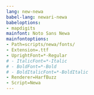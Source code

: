 ```yaml
---
lang: new-newa
babel-lang: newari-newa
babeloptions:
- mapdigits
mainfont: Noto Sans Newa
mainfontoptions:
- Path=scripts/newa/fonts/
- Extension=.ttf
- UprightFont=*-Regular
# - ItalicFont=*-Italic
# - BoldFont=*-Bold
# - BoldItalicFont=*-BoldItalic
- Renderer=HarfBuzz
- Script=Newa 
---
```


